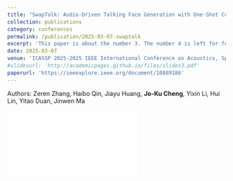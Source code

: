 ```yaml
---
title: "SwapTalk: Audio-Driven Talking Face Generation with One-Shot Customization in Latent Space"
collection: publications
category: conferences
permalink: /publication/2025-03-07-swaptalk
excerpt: 'This paper is about the number 3. The number 4 is left for future work.'
date: 2025-03-07
venue: 'ICASSP 2025-2025 IEEE International Conference on Acoustics, Speech and Signal Processing (ICASSP)'
#slidesurl: 'http://academicpages.github.io/files/slides3.pdf'
paperurl: 'https://ieeexplore.ieee.org/document/10889186'
---
```


Authors: Zeren Zhang, Haibo Qin, Jiayu Huang, **Jo-Ku Cheng**, Yixin Li, Hui Lin, Yitao Duan, Jinwen Ma

![poster](/files/SwapTalk-Poster.pdf)
